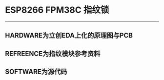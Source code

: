 # ESP8266 FPM38C 指纹锁

----

## HARDWARE为立创EDA上化的原理图与PCB

## REFREENCE为指纹模块参考资料

## SOFTWARE为源代码




